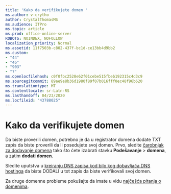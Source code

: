 ```yaml
---
title: 'Kako da verifikujete domen '
ms.author: v-crytho
author: CrystalThomasMS
ms.audience: ITPro
ms.topic: article
ms.prod: office-online-server
ROBOTS: NOINDEX, NOFOLLOW
localization_priority: Normal
ms.assetid: 11f7503b-c802-437f-bc1d-ce13bb4d9bb2
ms.custom:
- "44"
- "46"
- "903"
- "7"
ms.openlocfilehash: c0f0fbc2528e62f01cebe515fbeb192315c4d3c9
ms.sourcegitcommit: 89ae9e8b36d1980f89f07b016fff0ec48f96b620
ms.translationtype: MT
ms.contentlocale: sr-Latn-RS
ms.lasthandoff: 04/23/2020
ms.locfileid: "43788025"
---
```

# <a name="how-to-verify-your-domain"></a>Kako da verifikujete domen

Da biste proverili domen, potrebno je da u registrator domena dodate TXT zapis da biste proverili da li posedujete svoj domen. Prvo, sledite [čarobnjak za dodavanje domena](https://portal.office.com/adminportal/home#/Domains/Wizard) tako što ćete izabrati stavku **Podešavanje** \> **domena**, a zatim **dodati domen**.
  
Sledite uputstva u [kreiranju DNS zapisa kod bilo kog dobavljača DNS hostinga](https://docs.microsoft.com/office365/admin/get-help-with-domains/create-dns-records-at-any-dns-hosting-provider) da biste DODALI u txt zapis da biste verifikovali svoj domen.

Za druge domenne probleme pokušajte da imate u vidu [najčešća pitanja o domenima](https://docs.microsoft.com/microsoft-365/admin/setup/domains-faq).
